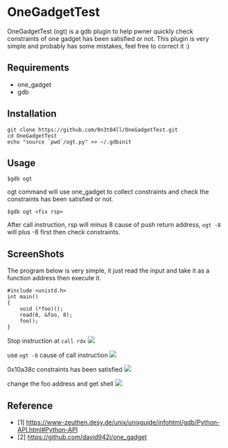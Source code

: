 # OneGadgetTest
OneGadgetTest (ogt) is a gdb plugin to help pwner quickly check constraints of one gadget has been satisfied or not.
This plugin is very simple and probably has some mistakes, feel free to correct it :)
## Requirements
* one_gadget
* gdb
## Installation
```
git clone https://github.com/0n3t04ll/OneGadgetTest.git
cd OneGadgetTest
echo "source `pwd`/ogt.py" >> ~/.gdbinit
```

## Usage
```
$gdb ogt
```
ogt command will use one_gadget to collect constraints and check the constraints has been satisfied or not.


```
$gdb ogt <fix rsp>
``` 
After call instruction, rsp will minus 8 cause of push return address, `ogt -8` will plus -8 first then check constraints.

## ScreenShots
The program below is very simple, it just read the input and take it as a function address then execute it.
```
#include <unistd.h>
int main()
{
	void (*foo)();
	read(0, &foo, 8);
	foo();
}
```

Stop instruction at `call rdx`
![](https://imgur.com/fB8TyYk.jpg)

use `ogt -8` cause of call instruction
![](https://imgur.com/2TfiWcM.jpg)

0x10a38c constraints has been satisfied
![](https://imgur.com/QyQmEqy.jpg)

change the foo address and get shell
![](https://imgur.com/gGEIbpW.jpg)

## Reference
* [1] https://www-zeuthen.desy.de/unix/unixguide/infohtml/gdb/Python-API.html#Python-API
* [2] https://github.com/david942j/one_gadget
